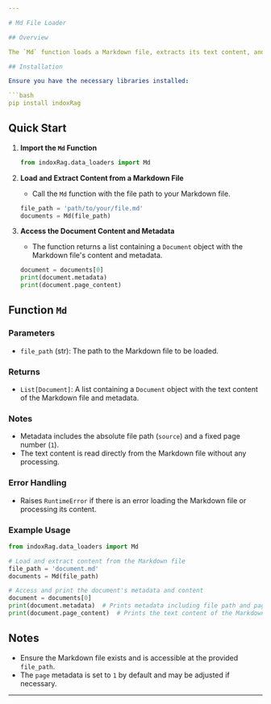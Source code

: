 ```yaml
---

# Md File Loader

## Overview

The `Md` function loads a Markdown file, extracts its text content, and returns it as a `Document` object with associated metadata. This function is useful for processing Markdown documents, making their content easily accessible for further analysis or storage.

## Installation

Ensure you have the necessary libraries installed:

```bash
pip install indoxRag
```

## Quick Start

1. **Import the `Md` Function**

   ```python
   from indoxRag.data_loaders import Md
   ```

2. **Load and Extract Content from a Markdown File**

   - Call the `Md` function with the file path to your Markdown file.

   ```python
   file_path = 'path/to/your/file.md'
   documents = Md(file_path)
   ```

3. **Access the Document Content and Metadata**

   - The function returns a list containing a `Document` object with the Markdown file's content and metadata.

   ```python
   document = documents[0]
   print(document.metadata)
   print(document.page_content)
   ```

## Function `Md`

### Parameters

- `file_path` (str): The path to the Markdown file to be loaded.

### Returns

- `List[Document]`: A list containing a `Document` object with the text content of the Markdown file and metadata.

### Notes

- Metadata includes the absolute file path (`source`) and a fixed page number (`1`).
- The text content is read directly from the Markdown file without any processing.

### Error Handling

- Raises `RuntimeError` if there is an error loading the Markdown file or processing its content.

### Example Usage

```python
from indoxRag.data_loaders import Md

# Load and extract content from the Markdown file
file_path = 'document.md'
documents = Md(file_path)

# Access and print the document's metadata and content
document = documents[0]
print(document.metadata)  # Prints metadata including file path and page number
print(document.page_content)  # Prints the text content of the Markdown file
```

## Notes

- Ensure the Markdown file exists and is accessible at the provided `file_path`.
- The `page` metadata is set to `1` by default and may be adjusted if necessary.

---
```

